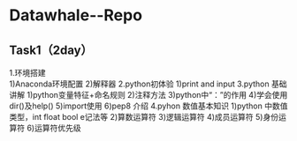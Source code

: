 # Datawhale--Repo

## Task1（2day）
1.环境搭建<br>
1)Anaconda环境配置
2)解释器
2.python初体验
1)print and input
3.python 基础讲解
   1)python变量特征+命名规则
   2)注释方法
   3)python中“：”的作用
   4)学会使用dir()及help()
   5)import使用
   6)pep8 介绍
4.pyhon 数值基本知识
   1)python 中数值类型，int float bool e记法等
   2)算数运算符
   3)逻辑运算符
   4)成员运算符
   5)身份运算符
   6)运算符优先级
